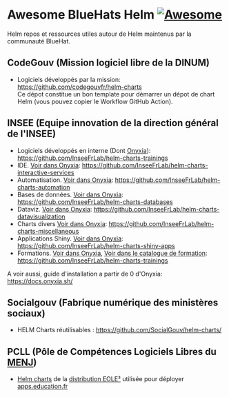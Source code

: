 # Awesome BlueHats Helm  [![Awesome](https://cdn.rawgit.com/sindresorhus/awesome/d7305f38d29fed78fa85652e3a63e154dd8e8829/media/badge.svg)](https://github.com/sindresorhus/awesome)  

Helm repos et ressources utiles autour de Helm maintenus par la communauté BlueHat.  

## CodeGouv (Mission logiciel libre de la DINUM)

- Logiciels développés par la mission: https://github.com/codegouvfr/helm-charts  
  Ce dépot constitue un bon template pour démarrer un dépot de chart Helm (vous pouvez copier le Workflow GitHub Action).   

## INSEE (Equipe innovation de la direction général de l'INSEE)  

- Logiciels développés en interne (Dont [Onyxia](https://onyxia.sh)): https://github.com/InseeFrLab/helm-charts-trainings  
- IDE. [Voir dans Onyxia](https://datalab.sspcloud.fr/catalog/ide): https://github.com/InseeFrLab/helm-charts-interactive-services  
- Automatisation. [Voir dans Onyxia](https://datalab.sspcloud.fr/catalog/automation): https://github.com/InseeFrLab/helm-charts-automation  
- Bases de données. [Voir dans Onyxia](https://datalab.sspcloud.fr/catalog/databases): https://github.com/InseeFrLab/helm-charts-databases  
- Dataviz. [Voir dans Onyxia](): https://github.com/InseeFrLab/helm-charts-datavisualization  
- Charts divers [Voir dans Onyxia](https://datalab.sspcloud.fr/catalog/divers): https://github.com/InseeFrLab/helm-charts-miscellaneous  
- Applications Shiny. [Voir dans Onyxia](https://datalab.sspcloud.fr/catalog/dataviz): https://github.com/InseeFrLab/helm-charts-shiny-apps  
- Formations. [Voir dans Onyxia](https://datalab.sspcloud.fr/catalog/inseefrlab-helm-charts-trainings), [Voir dans le catalogue de formation](https://www.sspcloud.fr/formation?search=&path=%5B%22FuncampR%20-%20Spellbook%20(EN%20-%20WIP)%22%5D): https://github.com/InseeFrLab/helm-charts-trainings  

A voir aussi, guide d'installation a partir de 0 d'Onyxia: https://docs.onyxia.sh/  

## Socialgouv (Fabrique numérique des ministères sociaux)

- HELM Charts réutilisables : https://github.com/SocialGouv/helm-charts/

## PCLL (Pôle de Compétences Logiciels Libres du [MENJ](https://www.education.gouv.fr/))

- [Helm charts](https://gitlab.mim-libre.fr/search?search=helm-chart&group_id=11) de la [distribution EOLE³](https://wiki.eole.education/fr/pr%C3%A9sentation) utilisée pour déployer [apps.education.fr](https://apps.education.fr)
